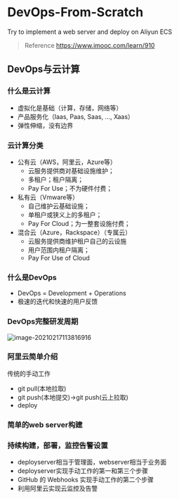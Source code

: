 # DevOps-From-Scratch
Try to implement a web server and deploy on Aliyun ECS

> Reference
> https://www.imooc.com/learn/910

## DevOps与云计算

### 什么是云计算

* 虚拟化是基础（计算，存储，网络等）
* 产品服务化（laas, Paas, Saas, ..., Xaas）
* 弹性伸缩，没有边界

### 云计算分类

* 公有云（AWS，阿里云，Azure等）
  * 云服务提供商对基础设施维护；
  * 多租户；租户隔离；
  * Pay For Use；不为硬件付费；
* 私有云（Vmware等）
  * 自己维护云基础设施；
  * 单租户或狭义上的多租户；
  * Pay For Cloud；为一整套设施付费；
* 混合云（Azure，Rackspace）（专属云）
  * 云服务提供商维护租户自己的云设施
  * 用户范围内租户隔离；
  * Pay For Use of Cloud

### 什么是DevOps

* DevOps = Development + Operations
* 极速的迭代和快速的用户反馈

### DevOps完整研发周期

![image-20210217113816916](https://photo-hunterhawk.oss-cn-beijing.aliyuncs.com/img/DevOps-period.png)

### 阿里云简单介绍

传统的手动工作

* git pull(本地拉取)
* git push(本地提交)->git push(云上拉取)
* deploy

### 简单的web server构建

### 持续构建，部署，监控告警设置

* deployserver相当于管理面，webserver相当于业务面
* deployserver实现手动工作的第一和第三个步骤
* GitHub 的 Webhooks 实现手动工作的第二个步骤
* 利用阿里云实现云监控及告警